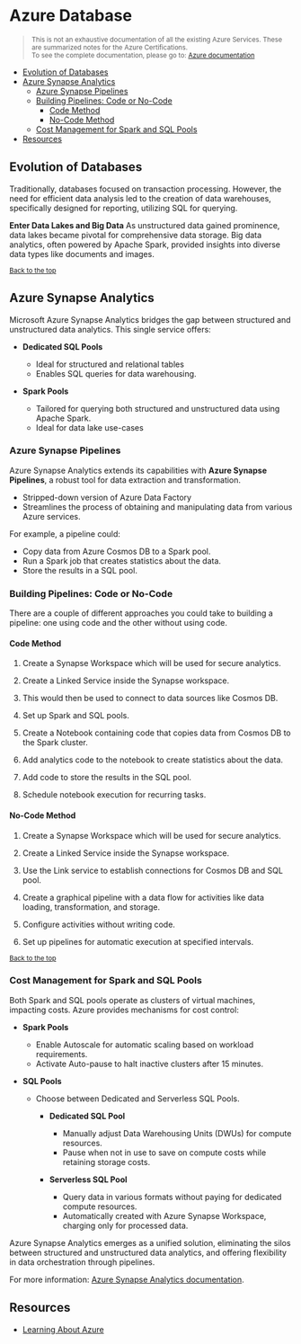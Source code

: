 
# Azure Database

> <small>This is not an exhaustive documentation of all the existing Azure Services. These are summarized notes for the Azure Certifications.<br>To see the complete documentation, please go to: [Azure documentation](https://learn.microsoft.com/en-us/azure/?product=popular)</small>


- [Evolution of Databases](#evolution-of-databases)
- [Azure Synapse Analytics](#azure-synapse-analytics)
    - [Azure Synapse Pipelines](#azure-synapse-pipelines)
    - [Building Pipelines: Code or No-Code](#building-pipelines-code-or-no-code)
        - [Code Method](#code-method)
        - [No-Code Method](#no-code-method)
    - [Cost Management for Spark and SQL Pools](#cost-management-for-spark-and-sql-pools)
- [Resources](#resources)



## Evolution of Databases 

Traditionally, databases focused on transaction processing. However, the need for efficient data analysis led to the creation of data warehouses, specifically designed for reporting, utilizing SQL for querying.

**Enter Data Lakes and Big Data**
As unstructured data gained prominence, data lakes became pivotal for comprehensive data storage. Big data analytics, often powered by Apache Spark, provided insights into diverse data types like documents and images.

<small>[Back to the top](#azure-database)</small>

## Azure Synapse Analytics

Microsoft Azure Synapse Analytics bridges the gap between structured and unstructured data analytics. This single service offers:

- **Dedicated SQL Pools**
  - Ideal for structured and relational tables
  - Enables SQL queries for data warehousing.

- **Spark Pools**
  - Tailored for querying both structured and unstructured data using Apache Spark.
  - Ideal for data lake use-cases

###  Azure Synapse Pipelines 

Azure Synapse Analytics extends its capabilities with **Azure Synapse Pipelines**, a robust tool for data extraction and transformation. 
- Stripped-down version of Azure Data Factory
- Streamlines the process of obtaining and manipulating data from various Azure services.

For example, a pipeline could:
- Copy data from Azure Cosmos DB to a Spark pool.
- Run a Spark job that creates statistics about the data. 
- Store the results in a SQL pool.  


### Building Pipelines: Code or No-Code

There are a couple of different approaches you could take to building a pipeline: one using code and the other without using code.

#### Code Method

1. Create a Synapse Workspace which will be used for secure analytics.

2. Create a Linked Service inside the Synapse workspace.

3. This would then be used to connect to data sources like Cosmos DB.

3. Set up Spark and SQL pools.

4. Create a Notebook containing code that copies data from Cosmos DB to the Spark cluster. 

5. Add analytics code to the notebook to create statistics about the data. 

6. Add code to store the results in the SQL pool. 

5. Schedule notebook execution for recurring tasks.

#### No-Code Method

1. Create a Synapse Workspace which will be used for secure analytics.

2. Create a Linked Service inside the Synapse workspace.

3. Use the Link service to establish connections for Cosmos DB and SQL pool.

4. Create a graphical pipeline with a data flow for activities like data loading, transformation, and storage.

5. Configure activities without writing code.

6. Set up pipelines for automatic execution at specified intervals.

<small>[Back to the top](#azure-database)</small>


### Cost Management for Spark and SQL Pools

Both Spark and SQL pools operate as clusters of virtual machines, impacting costs. Azure provides mechanisms for cost control:

- **Spark Pools**
  - Enable Autoscale for automatic scaling based on workload requirements.
  - Activate Auto-pause to halt inactive clusters after 15 minutes.

- **SQL Pools**
  - Choose between Dedicated and Serverless SQL Pools.

    - **Dedicated SQL Pool**
      - Manually adjust Data Warehousing Units (DWUs) for compute resources.
      - Pause when not in use to save on compute costs while retaining storage costs.

    - **Serverless SQL Pool**
      - Query data in various formats without paying for dedicated compute resources.
      - Automatically created with Azure Synapse Workspace, charging only for processed data.

Azure Synapse Analytics emerges as a unified solution, eliminating the silos between structured and unstructured data analytics, and offering flexibility in data orchestration through pipelines. 

For more information: [Azure Synapse Analytics documentation](https://docs.microsoft.com/en-us/azure/synapse-analytics/).

## Resources 

- [Learning About Azure](https://cloudacademy.com/learning-paths/learning-about-azure-5663/)